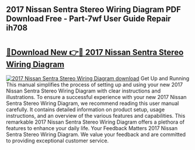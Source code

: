 ## 2017 Nissan Sentra Stereo Wiring Diagram PDF Download Free - Part-7wf User Guide Repair ih708

# <h2><a href="http://dfidl59.blite.top/?on=2017+Nissan+Sentra+Stereo+Wiring+Diagram">🔗Download New 👉🔴 2017 Nissan Sentra Stereo Wiring Diagram</a></h2>

[![2017 Nissan Sentra Stereo Wiring Diagram download](https://i.imgur.com/lujVjoI.png)](http://dfidl59.blite.top/?on=2017+Nissan+Sentra+Stereo+Wiring+Diagram)
Get Up and Running This manual simplifies the process of setting up and using your new 2017 Nissan Sentra Stereo Wiring Diagram with clear instructions and illustrations. To ensure a successful experience with your new 2017 Nissan Sentra Stereo Wiring Diagram, we recommend reading this user manual carefully. It contains detailed information on product setup, usage instructions, and an overview of the various features and capabilities. This remarkable 2017 Nissan Sentra Stereo Wiring Diagram offers a plethora of features to enhance your daily life. Your Feedback Matters 2017 Nissan Sentra Stereo Wiring Diagram. We value your feedback and are committed to providing exceptional customer service.

